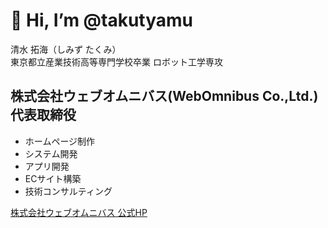 # 👋 Hi, I’m @takutyamu

清水 拓海（しみず たくみ）  
東京都立産業技術高等専門学校卒業 ロボット工学専攻    
  
## 株式会社ウェブオムニバス(WebOmnibus Co.,Ltd.) 代表取締役
- ホームページ制作
- システム開発
- アプリ開発
- ECサイト構築
- 技術コンサルティング

[株式会社ウェブオムニバス 公式HP](https://web-omnibus.co.jp/)
